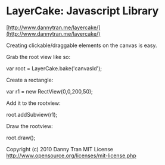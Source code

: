 LayerCake: Javascript Library
=============================
[http://www.dannytran.me/layercake/](http://www.dannytran.me/layercake/)

Creating clickable/draggable elements on the canvas is easy.

Grab the root view like so:

var root = LayerCake.bake('canvasId');

Create a rectangle:

var r1 = new RectView(0,0,200,50);

Add it to the rootview:

root.addSubview(r1);

Draw the rootview:

root.draw();

Copyright (c) 2010 Danny Tran
MIT License
http://www.opensource.org/licenses/mit-license.php

